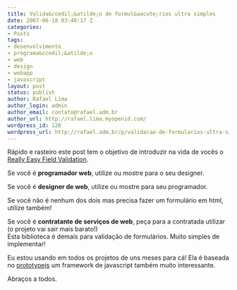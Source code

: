 ```yaml
---
title: Valida&ccedil;&atilde;o de formul&aacute;rios ultra simples
date: 2007-06-18 03:40:17 Z
categories:
- Posts
tags:
- desenvolvimento
- programa&ccedil;&atilde;o
- web
- design
- webapp
- javascript
layout: post
status: publish
author: Rafael Lima
author_login: admin
author_email: contato@rafael.adm.br
author_url: http://rafael.lima.myopenid.com/
wordpress_id: 128
wordpress_url: http://rafael.adm.br/p/validacao-de-formularios-ultra-simples/
---
```


<p>R&aacute;pido e rasteiro este post tem o objetivo de introduzir na vida de voc&ecirc;s o <a href="http://tetlaw.id.au/view/blog/really-easy-field-validation-with-prototype/">Really Easy Field Validation</a>.</p>
<p>Se voc&ecirc; &eacute; <strong>programador web</strong>, utilize ou mostre para o seu designer.</p>
<p>Se voc&ecirc; &eacute;  <strong>designer de web</strong>, utilize ou mostre para seu programador.</p>
<p>Se voc&ecirc; n&atilde;o &eacute; nenhum dos dois mas precisa fazer um formul&aacute;rio em html, utilize tamb&eacute;m!</p>
<p>Se voc&ecirc; &eacute; <strong>contratante de servi&ccedil;os de web</strong>, pe&ccedil;a para a contratada utilizar (o projeto vai sair mais barato!)<br />
Esta biblioteca &eacute; demais para valida&ccedil;&atilde;o de formul&aacute;rios. Muito simples de implementar!</p>
<p>Eu estou usando em todos os projetos de uns meses para c&aacute;! Ela &eacute; baseada no <a href="http://prototypejs.org">prototypejs</a> um framework de javascript tamb&eacute;m muito interessante.</p>
<p>Abra&ccedil;os a todos.
</p>
